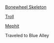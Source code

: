 [Bonewheel Skeleton](../Beastiary/Bonewheel%20Skeleton.md)

[Troll](../Beastiary/Troll.md)

[Mephit](../Beastiary/Mephit.md)





Traveled to Blue Alley

